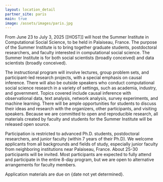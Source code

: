 ```yaml
---
layout: location_detail
partner_site: paris
main: true
image: /assets/images/paris.jpg
---
```


[//]: # (ORGANIZERS: Update the info to match your location. Add a site image to /assets/images/ and update the placeholder URL above to match it. See _data/2025/Paris for yml files that control the header content, location info on general sites page, people lists, and sidebar.)

From June 23 to July 3, 2025 [[HOST]] will host the Summer Institute in Computational Social Science, to be held in Palaiseau, France. The purpose of the Summer Institute is to bring together graduate students, postdoctoral researchers, and faculty interested in computational social science. The Summer Institute is for both social scientists (broadly conceived) and data scientists (broadly conceived).

The instructional program will involve lectures, group problem sets, and participant-led research projects, with a special emphasis on causal inference. There will also be outside speakers who conduct computational social science research in a variety of settings, such as academia, industry, and government. Topics covered include causal inference with observational data, text analysis, network analysis, survey experiments, and machine learning. There will be ample opportunities for students to discuss their ideas and research with the organizers, other participants, and visiting speakers. Because we are committed to open and reproducible research, all materials created by faculty and students for the Summer Institute will be released open source.

Participation is restricted to advanced Ph.D. students, postdoctoral researchers, and junior faculty (within 7 years of their Ph.D). We welcome applicants from all backgrounds and fields of study, especially junior faculty from neighboring institutions near Palaiseau, France. About 25-30 participants will be invited. Most participants are expected to fully attend and participate in the entire 8-day program, but we are open to alternative arrangements for faculty members. 

Application materials are due on {date not yet determined}.

[//]: # (ORGANIZERS: feel free to add a link to your application materials or your SICSS apply page above.)